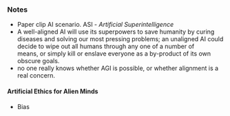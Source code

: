 ### Notes

* Paper clip AI scenario. ASI - *Artificial Superintelligence* 
* A well-aligned AI will use its superpowers to save humanity by curing diseases and solving our most pressing problems; an unaligned AI could decide to wipe out all humans through any one of a number of means, or simply kill or enslave everyone as a by-product of its own obscure goals.
* no one really knows whether AGI is possible, or whether alignment is a real concern.

#### Artificial Ethics for Alien Minds

* Bias